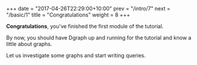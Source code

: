 +++
date = "2017-04-26T22:29:00+10:00"
prev = "/intro/7"
next = "/basic/1"
title = "Congratulations"
weight = 8
+++

**Congratulations**, you've finished the first module of the tutorial.

By now, you should have Dgraph up and running for the tutorial and know a little about graphs.

Let us investigate some graphs and start writing queries.
